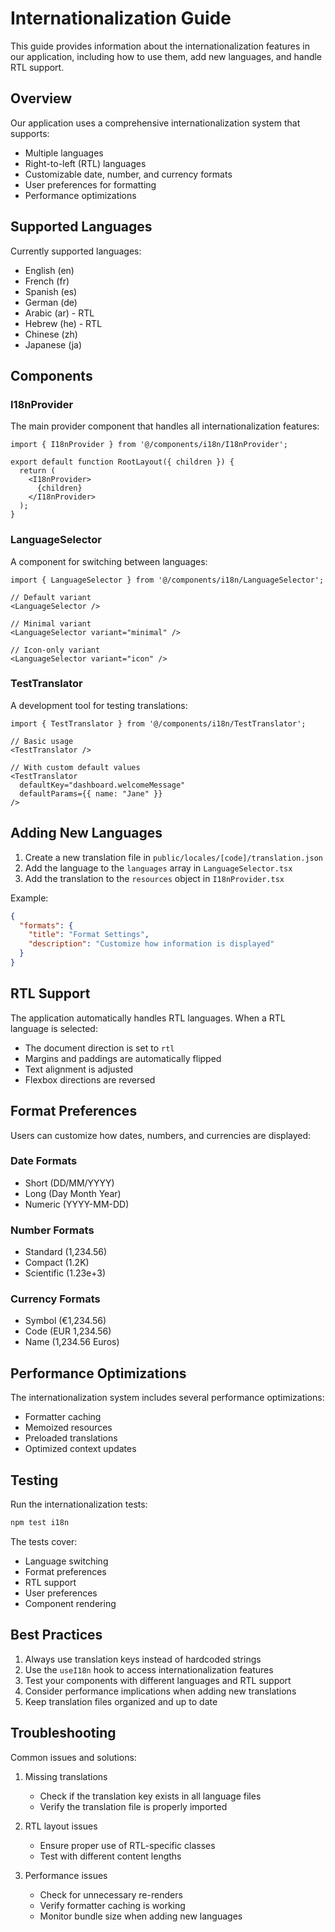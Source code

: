 # Internationalization Guide

This guide provides information about the internationalization features in our application, including how to use them, add new languages, and handle RTL support.

## Overview

Our application uses a comprehensive internationalization system that supports:
- Multiple languages
- Right-to-left (RTL) languages
- Customizable date, number, and currency formats
- User preferences for formatting
- Performance optimizations

## Supported Languages

Currently supported languages:
- English (en)
- French (fr)
- Spanish (es)
- German (de)
- Arabic (ar) - RTL
- Hebrew (he) - RTL
- Chinese (zh)
- Japanese (ja)

## Components

### I18nProvider

The main provider component that handles all internationalization features:

```tsx
import { I18nProvider } from '@/components/i18n/I18nProvider';

export default function RootLayout({ children }) {
  return (
    <I18nProvider>
      {children}
    </I18nProvider>
  );
}
```

### LanguageSelector

A component for switching between languages:

```tsx
import { LanguageSelector } from '@/components/i18n/LanguageSelector';

// Default variant
<LanguageSelector />

// Minimal variant
<LanguageSelector variant="minimal" />

// Icon-only variant
<LanguageSelector variant="icon" />
```

### TestTranslator

A development tool for testing translations:

```tsx
import { TestTranslator } from '@/components/i18n/TestTranslator';

// Basic usage
<TestTranslator />

// With custom default values
<TestTranslator 
  defaultKey="dashboard.welcomeMessage" 
  defaultParams={{ name: "Jane" }}
/>
```

## Adding New Languages

1. Create a new translation file in `public/locales/[code]/translation.json`
2. Add the language to the `languages` array in `LanguageSelector.tsx`
3. Add the translation to the `resources` object in `I18nProvider.tsx`

Example:
```json
{
  "formats": {
    "title": "Format Settings",
    "description": "Customize how information is displayed"
  }
}
```

## RTL Support

The application automatically handles RTL languages. When a RTL language is selected:
- The document direction is set to `rtl`
- Margins and paddings are automatically flipped
- Text alignment is adjusted
- Flexbox directions are reversed

## Format Preferences

Users can customize how dates, numbers, and currencies are displayed:

### Date Formats
- Short (DD/MM/YYYY)
- Long (Day Month Year)
- Numeric (YYYY-MM-DD)

### Number Formats
- Standard (1,234.56)
- Compact (1.2K)
- Scientific (1.23e+3)

### Currency Formats
- Symbol (€1,234.56)
- Code (EUR 1,234.56)
- Name (1,234.56 Euros)

## Performance Optimizations

The internationalization system includes several performance optimizations:
- Formatter caching
- Memoized resources
- Preloaded translations
- Optimized context updates

## Testing

Run the internationalization tests:
```bash
npm test i18n
```

The tests cover:
- Language switching
- Format preferences
- RTL support
- User preferences
- Component rendering

## Best Practices

1. Always use translation keys instead of hardcoded strings
2. Use the `useI18n` hook to access internationalization features
3. Test your components with different languages and RTL support
4. Consider performance implications when adding new translations
5. Keep translation files organized and up to date

## Troubleshooting

Common issues and solutions:

1. Missing translations
   - Check if the translation key exists in all language files
   - Verify the translation file is properly imported

2. RTL layout issues
   - Ensure proper use of RTL-specific classes
   - Test with different content lengths

3. Performance issues
   - Check for unnecessary re-renders
   - Verify formatter caching is working
   - Monitor bundle size when adding new languages 